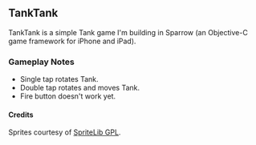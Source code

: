 ## TankTank

TankTank is a simple Tank game I'm building in Sparrow (an Objective-C game framework for iPhone and iPad).

### Gameplay Notes

* Single tap rotates Tank.
* Double tap rotates and moves Tank.
* Fire button doesn't work yet.

#### Credits

Sprites courtesy of [SpriteLib GPL](http://www.flyingyogi.com/fun/spritelib.html). 
